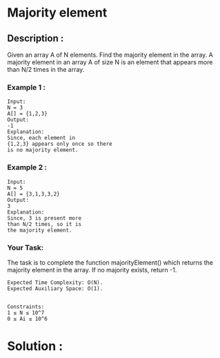# Majority element

## Description :

Given an array A of N elements. Find the majority element in the array. A majority element in an array A of size N is an element that appears more than N/2 times in the array.

### Example 1 :

```
Input:
N = 3
A[] = {1,2,3}
Output:
-1
Explanation:
Since, each element in
{1,2,3} appears only once so there
is no majority element.
```

### Example 2 :

```
Input:
N = 5
A[] = {3,1,3,3,2}
Output:
3
Explanation:
Since, 3 is present more
than N/2 times, so it is
the majority element.
```

### Your Task:

The task is to complete the function majorityElement() which returns the majority element in the array. If no majority exists, return -1.

```
Expected Time Complexity: O(N).
Expected Auxiliary Space: O(1).


Constraints:
1 ≤ N ≤ 10^7
0 ≤ Ai ≤ 10^6
```

# Solution :
